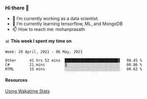 ### Hi there 👋

- 🔭 I’m currently working as a data scientist.
- 🌱 I’m currently learning tensorflow, ML, and MongoDB
- 📫 How to reach me: mohanprasath

📊 **This week I spent my time on**
<!--START_SECTION:waka-->
```text
Week: 29 April, 2021 - 06 May, 2021

Other      41 hrs 52 mins  ████████████████████████▓   98.45 % 
C#         21 mins         ▒░░░░░░░░░░░░░░░░░░░░░░░░   00.86 % 
HTML       15 mins         ░░░░░░░░░░░░░░░░░░░░░░░░░   00.62 % 
```
<!--END_SECTION:waka-->

#### Resources
[Using Wakatime Stats](https://github.com/marketplace/actions/waka-readme)
